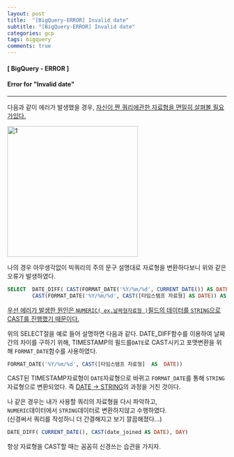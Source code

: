 ```yaml
---
layout: post
title:  "[BigQuery-ERROR] Invalid date"
subtitle: "[BigQuery-ERROR] Invalid date"
categories: gcp
tags: bigquery
comments: true
---
```

#### [ BigQuery - ERROR ] 
#### Error for "Invalid date"
----

다음과 같이 에러가 발생했을 경우, <U>자신이 짠 쿼리에관한 자료형을 면밀히 살펴볼 필요가있다.</u>

<img width="300" alt="1" src="https://user-images.githubusercontent.com/53929665/97304657-621f0980-189f-11eb-9760-d4a4681b561f.PNG">

나의 경우 아무생각없이 빅쿼리의 주의 문구 설명대로 자료형을 변환하다보니 위와 같은 오류가 발생하였다.
```SQL
SELECT	DATE_DIFF( CAST(FORMAT_DATE('%Y/%m/%d', CURRENT_DATE()) AS DATE), 
        CAST(FORMAT_DATE('%Y/%m/%d', CAST([타임스탬프 자료형] AS DATE)) AS DATE), DAY) AS DATE_DIFF
```

<U>우선 에러가 발생한 원인은  `NUMERIC( ex.날짜형자료형 )`필드의 데이터를 `STRING`으로 CAST를 진행했기 때문이다.</U>

위의  SELECT절을 예로 들어 설명하면 다음과 같다.
DATE_DIFF함수를 이용하여 날짜간의 차이를 구하기 위해, TIMESTAMP의 필드를`DATE`로 CAST시키고 포맷변환을 위해 `FORMAT_DATE`함수를 사용하였다.
```SQL
FORMAT_DATE('%Y/%m/%d', CAST([타임스탬프 자료형]  AS  DATE))
```
CAST된 TIMESTAMP자료형이 `DATE`자료형으로 바뀌고 `FORMAT_DATE`를 통해 `STRING`자료형으로 변환되었다.
즉 <U>DATE -> STRING</U>의 과정을 거친 것이다.

나 같은 경우는 내가 사용할 쿼리의 자료형을 다시 파악하고,<br> `NUMERIC`데이터에서 `STRING`데이터로 변환하지않고 수행하였다.<br>(신경써서 쿼리를 작성하니 더 간결해지고 보기 깔끔해졌다...)
```SQL
DATE_DIFF( CURRENT_DATE(), CAST(date_joined AS DATE), DAY)
```

항상 자료형을  CAST할 때는 꼼꼼히 신경쓰는 습관을 가지자.

